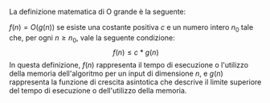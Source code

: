 La definizione matematica di O grande è la seguente:

$f(n) = O(g(n))$ se esiste una costante positiva $c$ e un numero intero $n_0$ tale che, per ogni $n ≥ n_0$, vale la seguente condizione:
$$
f(n) ≤ c * g(n)
$$
In questa definizione, $f(n)$ rappresenta il tempo di esecuzione o l'utilizzo della memoria dell'algoritmo per un input di dimensione $n$, e $g(n)$ rappresenta la funzione di crescita asintotica che descrive il limite superiore del tempo di esecuzione o dell'utilizzo della memoria.